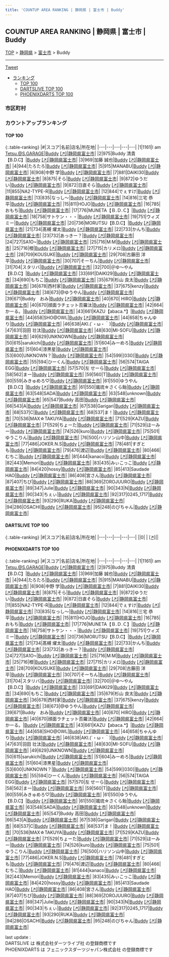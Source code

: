 ```yaml
---
title: 'COUNTUP AREA RANKING | 静岡県 | 富士市 | Buddy'
---
```

## COUNTUP AREA RANKING | 静岡県 | 富士市 | Buddy

[TOP](/darts/rank/) > [静岡県](/darts/rank/静岡県/) > [富士市](/darts/rank/静岡県/富士市/) > Buddy

___

<a href="https://twitter.com/share?ref_src=twsrc%5Etfw" data-text="COUNTUP AREA RANKING | 静岡県富士市Buddy" class="twitter-share-button" data-hashtags="DARTSLIVE,PHOENIXDARTS,darts,ダーツ" data-show-count="false">Tweet</a>

* [ランキング](#カウントアップランキング)
    * [TOP 100](#top-100)
    * [DARTSLIVE TOP 100](#dartslive-top-100)
    * [PHOENIXDARTS TOP 100](#phoenixdarts-top-100)

### 市区町村

<ul>

</ul>

### カウントアップランキング

#### TOP 100



{:.table-ranking}
|#|スコア|名前|店名|所在地|
|---|---|---|---|---|
|1|1161|<span class="rank-name-pd">I am Tetsu.@S.GARAGE</span>|<a href="/darts/rank/shops/64258.html">Buddy</a> <a href="https://vs.phoenixdarts.com/jp/shop/shopDetailInfo/s_64258?s_seq=64258">[↗]</a>|<a href="/darts/rank/静岡県/富士市">静岡県富士市</a>|
|2|975|<span class="rank-name-pd">Buddy 清貴【B.D.C】</span>|<a href="/darts/rank/shops/64258.html">Buddy</a> <a href="https://vs.phoenixdarts.com/jp/shop/shopDetailInfo/s_64258?s_seq=64258">[↗]</a>|<a href="/darts/rank/静岡県/富士市">静岡県富士市</a>|
|3|969|<span class="rank-name-pd"><span class="pro-icon-pd"></span>加藤 誠也</span>|<a href="/darts/rank/shops/64258.html">Buddy</a> <a href="https://vs.phoenixdarts.com/jp/shop/shopDetailInfo/s_64258?s_seq=64258">[↗]</a>|<a href="/darts/rank/静岡県/富士市">静岡県富士市</a>|
|4|944|<span class="rank-name-pd">たろたろ</span>|<a href="/darts/rank/shops/64258.html">Buddy</a> <a href="https://vs.phoenixdarts.com/jp/shop/shopDetailInfo/s_64258?s_seq=64258">[↗]</a>|<a href="/darts/rank/静岡県/富士市">静岡県富士市</a>|
|5|915|<span class="rank-name-pd">MANABU</span>|<a href="/darts/rank/shops/64258.html">Buddy</a> <a href="https://vs.phoenixdarts.com/jp/shop/shopDetailInfo/s_64258?s_seq=64258">[↗]</a>|<a href="/darts/rank/静岡県/富士市">静岡県富士市</a>|
|6|908|<span class="rank-name-pd">中野 学</span>|<a href="/darts/rank/shops/64258.html">Buddy</a> <a href="https://vs.phoenixdarts.com/jp/shop/shopDetailInfo/s_64258?s_seq=64258">[↗]</a>|<a href="/darts/rank/静岡県/富士市">静岡県富士市</a>|
|7|881|<span class="rank-name-pd">DAIKI30</span>|<a href="/darts/rank/shops/64258.html">Buddy</a> <a href="https://vs.phoenixdarts.com/jp/shop/shopDetailInfo/s_64258?s_seq=64258">[↗]</a>|<a href="/darts/rank/静岡県/富士市">静岡県富士市</a>|
|8|875|<span class="rank-name-pd">そら</span>|<a href="/darts/rank/shops/64258.html">Buddy</a> <a href="https://vs.phoenixdarts.com/jp/shop/shopDetailInfo/s_64258?s_seq=64258">[↗]</a>|<a href="/darts/rank/静岡県/富士市">静岡県富士市</a>|
|9|872|<span class="rank-name-pd">ゆうだい</span>|<a href="/darts/rank/shops/64258.html">Buddy</a> <a href="https://vs.phoenixdarts.com/jp/shop/shopDetailInfo/s_64258?s_seq=64258">[↗]</a>|<a href="/darts/rank/静岡県/富士市">静岡県富士市</a>|
|9|872|<span class="rank-name-pd">日直そら</span>|<a href="/darts/rank/shops/64258.html">Buddy</a> <a href="https://vs.phoenixdarts.com/jp/shop/shopDetailInfo/s_64258?s_seq=64258">[↗]</a>|<a href="/darts/rank/静岡県/富士市">静岡県富士市</a>|
|11|855|<span class="rank-name-pd">NA2-TYPE-R</span>|<a href="/darts/rank/shops/64258.html">Buddy</a> <a href="https://vs.phoenixdarts.com/jp/shop/shopDetailInfo/s_64258?s_seq=64258">[↗]</a>|<a href="/darts/rank/静岡県/富士市">静岡県富士市</a>|
|12|844|<span class="rank-name-pd">でぇすけ</span>|<a href="/darts/rank/shops/64258.html">Buddy</a> <a href="https://vs.phoenixdarts.com/jp/shop/shopDetailInfo/s_64258?s_seq=64258">[↗]</a>|<a href="/darts/rank/静岡県/富士市">静岡県富士市</a>|
|13|835|<span class="rank-name-pd">なっし～</span>|<a href="/darts/rank/shops/64258.html">Buddy</a> <a href="https://vs.phoenixdarts.com/jp/shop/shopDetailInfo/s_64258?s_seq=64258">[↗]</a>|<a href="/darts/rank/静岡県/富士市">静岡県富士市</a>|
|14|816|<span class="rank-name-pd"><span class="pro-icon-pd"></span>三宅 恭平</span>|<a href="/darts/rank/shops/64258.html">Buddy</a> <a href="https://vs.phoenixdarts.com/jp/shop/shopDetailInfo/s_64258?s_seq=64258">[↗]</a>|<a href="/darts/rank/静岡県/富士市">静岡県富士市</a>|
|15|811|<span class="rank-name-pd">HOJO</span>|<a href="/darts/rank/shops/64258.html">Buddy</a> <a href="https://vs.phoenixdarts.com/jp/shop/shopDetailInfo/s_64258?s_seq=64258">[↗]</a>|<a href="/darts/rank/静岡県/富士市">静岡県富士市</a>|
|16|785|<span class="rank-name-pd">おもち</span>|<a href="/darts/rank/shops/64258.html">Buddy</a> <a href="https://vs.phoenixdarts.com/jp/shop/shopDetailInfo/s_64258?s_seq=64258">[↗]</a>|<a href="/darts/rank/静岡県/富士市">静岡県富士市</a>|
|17|776|<span class="rank-name-pd">MUNETA【Ｂ.Ｄ.Ｃ】</span>|<a href="/darts/rank/shops/64258.html">Buddy</a> <a href="https://vs.phoenixdarts.com/jp/shop/shopDetailInfo/s_64258?s_seq=64258">[↗]</a>|<a href="/darts/rank/静岡県/富士市">静岡県富士市</a>|
|18|758|<span class="rank-name-pd">サトケン・・・</span>|<a href="/darts/rank/shops/64258.html">Buddy</a> <a href="https://vs.phoenixdarts.com/jp/shop/shopDetailInfo/s_64258?s_seq=64258">[↗]</a>|<a href="/darts/rank/静岡県/富士市">静岡県富士市</a>|
|19|751|<span class="rank-name-pd">ウィズミー</span>|<a href="/darts/rank/shops/64258.html">Buddy</a> <a href="https://vs.phoenixdarts.com/jp/shop/shopDetailInfo/s_64258?s_seq=64258">[↗]</a>|<a href="/darts/rank/静岡県/富士市">静岡県富士市</a>|
|20|736|<span class="rank-name-pd">MORUTSU【B.D.C】</span>|<a href="/darts/rank/shops/64258.html">Buddy</a> <a href="https://vs.phoenixdarts.com/jp/shop/shopDetailInfo/s_64258?s_seq=64258">[↗]</a>|<a href="/darts/rank/静岡県/富士市">静岡県富士市</a>|
|21|734|<span class="rank-name-pd"><span class="pro-icon-pd"></span>髙槻 燿太</span>|<a href="/darts/rank/shops/64258.html">Buddy</a> <a href="https://vs.phoenixdarts.com/jp/shop/shopDetailInfo/s_64258?s_seq=64258">[↗]</a>|<a href="/darts/rank/静岡県/富士市">静岡県富士市</a>|
|22|733|<span class="rank-name-pd">かんち</span>|<a href="/darts/rank/shops/64258.html">Buddy</a> <a href="https://vs.phoenixdarts.com/jp/shop/shopDetailInfo/s_64258?s_seq=64258">[↗]</a>|<a href="/darts/rank/静岡県/富士市">静岡県富士市</a>|
|23|732|<span class="rank-name-pd">あっきー？</span>|<a href="/darts/rank/shops/64258.html">Buddy</a> <a href="https://vs.phoenixdarts.com/jp/shop/shopDetailInfo/s_64258?s_seq=64258">[↗]</a>|<a href="/darts/rank/静岡県/富士市">静岡県富士市</a>|
|24|727|<span class="rank-name-pd">SA1O~</span>|<a href="/darts/rank/shops/64258.html">Buddy</a> <a href="https://vs.phoenixdarts.com/jp/shop/shopDetailInfo/s_64258?s_seq=64258">[↗]</a>|<a href="/darts/rank/静岡県/富士市">静岡県富士市</a>|
|25|716|<span class="rank-name-pd">M:M</span>|<a href="/darts/rank/shops/64258.html">Buddy</a> <a href="https://vs.phoenixdarts.com/jp/shop/shopDetailInfo/s_64258?s_seq=64258">[↗]</a>|<a href="/darts/rank/静岡県/富士市">静岡県富士市</a>|
|25|716|<span class="rank-name-pd">橙</span>|<a href="/darts/rank/shops/64258.html">Buddy</a> <a href="https://vs.phoenixdarts.com/jp/shop/shopDetailInfo/s_64258?s_seq=64258">[↗]</a>|<a href="/darts/rank/静岡県/富士市">静岡県富士市</a>|
|27|715|<span class="rank-name-pd">カリメロ</span>|<a href="/darts/rank/shops/64258.html">Buddy</a> <a href="https://vs.phoenixdarts.com/jp/shop/shopDetailInfo/s_64258?s_seq=64258">[↗]</a>|<a href="/darts/rank/静岡県/富士市">静岡県富士市</a>|
|28|709|<span class="rank-name-pd">KOUSUKE</span>|<a href="/darts/rank/shops/64258.html">Buddy</a> <a href="https://vs.phoenixdarts.com/jp/shop/shopDetailInfo/s_64258?s_seq=64258">[↗]</a>|<a href="/darts/rank/静岡県/富士市">静岡県富士市</a>|
|29|708|<span class="rank-name-pd">古藤田 洋平</span>|<a href="/darts/rank/shops/64258.html">Buddy</a> <a href="https://vs.phoenixdarts.com/jp/shop/shopDetailInfo/s_64258?s_seq=64258">[↗]</a>|<a href="/darts/rank/静岡県/富士市">静岡県富士市</a>|
|30|707|<span class="rank-name-pd">そーちん</span>|<a href="/darts/rank/shops/64258.html">Buddy</a> <a href="https://vs.phoenixdarts.com/jp/shop/shopDetailInfo/s_64258?s_seq=64258">[↗]</a>|<a href="/darts/rank/静岡県/富士市">静岡県富士市</a>|
|31|704|<span class="rank-name-pd">スタリバ</span>|<a href="/darts/rank/shops/64258.html">Buddy</a> <a href="https://vs.phoenixdarts.com/jp/shop/shopDetailInfo/s_64258?s_seq=64258">[↗]</a>|<a href="/darts/rank/静岡県/富士市">静岡県富士市</a>|
|32|700|<span class="rank-name-pd">＠ゆ～やん【B.D.C】</span>|<a href="/darts/rank/shops/64258.html">Buddy</a> <a href="https://vs.phoenixdarts.com/jp/shop/shopDetailInfo/s_64258?s_seq=64258">[↗]</a>|<a href="/darts/rank/静岡県/富士市">静岡県富士市</a>|
|33|691|<span class="rank-name-pd">DAIKI29</span>|<a href="/darts/rank/shops/64258.html">Buddy</a> <a href="https://vs.phoenixdarts.com/jp/shop/shopDetailInfo/s_64258?s_seq=64258">[↗]</a>|<a href="/darts/rank/静岡県/富士市">静岡県富士市</a>|
|34|690|<span class="rank-name-pd">もちこ</span>|<a href="/darts/rank/shops/64258.html">Buddy</a> <a href="https://vs.phoenixdarts.com/jp/shop/shopDetailInfo/s_64258?s_seq=64258">[↗]</a>|<a href="/darts/rank/静岡県/富士市">静岡県富士市</a>|
|35|679|<span class="rank-name-pd"><span class="pro-icon-pd"></span>杉山 良太</span>|<a href="/darts/rank/shops/64258.html">Buddy</a> <a href="https://vs.phoenixdarts.com/jp/shop/shopDetailInfo/s_64258?s_seq=64258">[↗]</a>|<a href="/darts/rank/静岡県/富士市">静岡県富士市</a>|
|36|678|<span class="rank-name-pd">西村家</span>|<a href="/darts/rank/shops/64258.html">Buddy</a> <a href="https://vs.phoenixdarts.com/jp/shop/shopDetailInfo/s_64258?s_seq=64258">[↗]</a>|<a href="/darts/rank/静岡県/富士市">静岡県富士市</a>|
|37|675|<span class="rank-name-pd">kenzy</span>|<a href="/darts/rank/shops/64258.html">Buddy</a> <a href="https://vs.phoenixdarts.com/jp/shop/shopDetailInfo/s_64258?s_seq=64258">[↗]</a>|<a href="/darts/rank/静岡県/富士市">静岡県富士市</a>|
|38|673|<span class="rank-name-pd">@ゆうやん</span>|<a href="/darts/rank/shops/64258.html">Buddy</a> <a href="https://vs.phoenixdarts.com/jp/shop/shopDetailInfo/s_64258?s_seq=64258">[↗]</a>|<a href="/darts/rank/静岡県/富士市">静岡県富士市</a>|
|39|671|<span class="rank-name-pd">Buddy　おみ</span>|<a href="/darts/rank/shops/64258.html">Buddy</a> <a href="https://vs.phoenixdarts.com/jp/shop/shopDetailInfo/s_64258?s_seq=64258">[↗]</a>|<a href="/darts/rank/静岡県/富士市">静岡県富士市</a>|
|40|670|<span class="rank-name-pd"> HIRO</span>|<a href="/darts/rank/shops/64258.html">Buddy</a> <a href="https://vs.phoenixdarts.com/jp/shop/shopDetailInfo/s_64258?s_seq=64258">[↗]</a>|<a href="/darts/rank/静岡県/富士市">静岡県富士市</a>|
|40|670|<span class="rank-name-pd">顔面ラチェット否羅汰</span>|<a href="/darts/rank/shops/64258.html">Buddy</a> <a href="https://vs.phoenixdarts.com/jp/shop/shopDetailInfo/s_64258?s_seq=64258">[↗]</a>|<a href="/darts/rank/静岡県/富士市">静岡県富士市</a>|
|42|664|<span class="rank-name-pd">かーる。</span>|<a href="/darts/rank/shops/64258.html">Buddy</a> <a href="https://vs.phoenixdarts.com/jp/shop/shopDetailInfo/s_64258?s_seq=64258">[↗]</a>|<a href="/darts/rank/静岡県/富士市">静岡県富士市</a>|
|43|661|<span class="rank-name-pd">KAZU【abaca.*】</span>|<a href="/darts/rank/shops/64258.html">Buddy</a> <a href="https://vs.phoenixdarts.com/jp/shop/shopDetailInfo/s_64258?s_seq=64258">[↗]</a>|<a href="/darts/rank/静岡県/富士市">静岡県富士市</a>|
|44|658|<span class="rank-name-pd">SHO@OWL</span>|<a href="/darts/rank/shops/64258.html">Buddy</a> <a href="https://vs.phoenixdarts.com/jp/shop/shopDetailInfo/s_64258?s_seq=64258">[↗]</a>|<a href="/darts/rank/静岡県/富士市">静岡県富士市</a>|
|44|658|<span class="rank-name-pd">ちゃんゆり</span>|<a href="/darts/rank/shops/64258.html">Buddy</a> <a href="https://vs.phoenixdarts.com/jp/shop/shopDetailInfo/s_64258?s_seq=64258">[↗]</a>|<a href="/darts/rank/静岡県/富士市">静岡県富士市</a>|
|46|638|<span class="rank-name-pd">AKI.(´・ω・｀)</span>|<a href="/darts/rank/shops/64258.html">Buddy</a> <a href="https://vs.phoenixdarts.com/jp/shop/shopDetailInfo/s_64258?s_seq=64258">[↗]</a>|<a href="/darts/rank/静岡県/富士市">静岡県富士市</a>|
|47|631|<span class="rank-name-pd"><span class="pro-icon-pd"></span>羽田 壮汰</span>|<a href="/darts/rank/shops/64258.html">Buddy</a> <a href="https://vs.phoenixdarts.com/jp/shop/shopDetailInfo/s_64258?s_seq=64258">[↗]</a>|<a href="/darts/rank/静岡県/富士市">静岡県富士市</a>|
|48|630|<span class="rank-name-pd">MI-SOFU</span>|<a href="/darts/rank/shops/64258.html">Buddy</a> <a href="https://vs.phoenixdarts.com/jp/shop/shopDetailInfo/s_64258?s_seq=64258">[↗]</a>|<a href="/darts/rank/静岡県/富士市">静岡県富士市</a>|
|49|629|<span class="rank-name-pd">UNKNOWN</span>|<a href="/darts/rank/shops/64258.html">Buddy</a> <a href="https://vs.phoenixdarts.com/jp/shop/shopDetailInfo/s_64258?s_seq=64258">[↗]</a>|<a href="/darts/rank/静岡県/富士市">静岡県富士市</a>|
|50|615|<span class="rank-name-pd">sarukichi</span>|<a href="/darts/rank/shops/64258.html">Buddy</a> <a href="https://vs.phoenixdarts.com/jp/shop/shopDetailInfo/s_64258?s_seq=64258">[↗]</a>|<a href="/darts/rank/静岡県/富士市">静岡県富士市</a>|
|51|604|<span class="rank-name-pd">みーめろ</span>|<a href="/darts/rank/shops/64258.html">Buddy</a> <a href="https://vs.phoenixdarts.com/jp/shop/shopDetailInfo/s_64258?s_seq=64258">[↗]</a>|<a href="/darts/rank/静岡県/富士市">静岡県富士市</a>|
|51|604|<span class="rank-name-pd">漆黒星</span>|<a href="/darts/rank/shops/64258.html">Buddy</a> <a href="https://vs.phoenixdarts.com/jp/shop/shopDetailInfo/s_64258?s_seq=64258">[↗]</a>|<a href="/darts/rank/静岡県/富士市">静岡県富士市</a>|
|53|600|<span class="rank-name-pd">UNKNOWN？</span>|<a href="/darts/rank/shops/64258.html">Buddy</a> <a href="https://vs.phoenixdarts.com/jp/shop/shopDetailInfo/s_64258?s_seq=64258">[↗]</a>|<a href="/darts/rank/静岡県/富士市">静岡県富士市</a>|
|54|599|<span class="rank-name-pd">[030]</span>|<a href="/darts/rank/shops/64258.html">Buddy</a> <a href="https://vs.phoenixdarts.com/jp/shop/shopDetailInfo/s_64258?s_seq=64258">[↗]</a>|<a href="/darts/rank/静岡県/富士市">静岡県富士市</a>|
|55|594|<span class="rank-name-pd">ひーくん</span>|<a href="/darts/rank/shops/64258.html">Buddy</a> <a href="https://vs.phoenixdarts.com/jp/shop/shopDetailInfo/s_64258?s_seq=64258">[↗]</a>|<a href="/darts/rank/静岡県/富士市">静岡県富士市</a>|
|56|574|<span class="rank-name-pd">TAIGA EGG</span>|<a href="/darts/rank/shops/64258.html">Buddy</a> <a href="https://vs.phoenixdarts.com/jp/shop/shopDetailInfo/s_64258?s_seq=64258">[↗]</a>|<a href="/darts/rank/静岡県/富士市">静岡県富士市</a>|
|57|570|<span class="rank-name-pd">左 せーら</span>|<a href="/darts/rank/shops/64258.html">Buddy</a> <a href="https://vs.phoenixdarts.com/jp/shop/shopDetailInfo/s_64258?s_seq=64258">[↗]</a>|<a href="/darts/rank/静岡県/富士市">静岡県富士市</a>|
|58|562|<span class="rank-name-pd">まー</span>|<a href="/darts/rank/shops/64258.html">Buddy</a> <a href="https://vs.phoenixdarts.com/jp/shop/shopDetailInfo/s_64258?s_seq=64258">[↗]</a>|<a href="/darts/rank/静岡県/富士市">静岡県富士市</a>|
|59|560|<span class="rank-name-pd">T</span>|<a href="/darts/rank/shops/64258.html">Buddy</a> <a href="https://vs.phoenixdarts.com/jp/shop/shopDetailInfo/s_64258?s_seq=64258">[↗]</a>|<a href="/darts/rank/静岡県/富士市">静岡県富士市</a>|
|60|559|<span class="rank-name-pd">みきゅめろ♡</span>|<a href="/darts/rank/shops/64258.html">Buddy</a> <a href="https://vs.phoenixdarts.com/jp/shop/shopDetailInfo/s_64258?s_seq=64258">[↗]</a>|<a href="/darts/rank/静岡県/富士市">静岡県富士市</a>|
|61|550|<span class="rank-name-pd">ゆうやん【B.D.C】</span>|<a href="/darts/rank/shops/64258.html">Buddy</a> <a href="https://vs.phoenixdarts.com/jp/shop/shopDetailInfo/s_64258?s_seq=64258">[↗]</a>|<a href="/darts/rank/静岡県/富士市">静岡県富士市</a>|
|61|550|<span class="rank-name-pd">颯琉☆さくら飴</span>|<a href="/darts/rank/shops/64258.html">Buddy</a> <a href="https://vs.phoenixdarts.com/jp/shop/shopDetailInfo/s_64258?s_seq=64258">[↗]</a>|<a href="/darts/rank/静岡県/富士市">静岡県富士市</a>|
|63|548|<span class="rank-name-pd">SADA</span>|<a href="/darts/rank/shops/64258.html">Buddy</a> <a href="https://vs.phoenixdarts.com/jp/shop/shopDetailInfo/s_64258?s_seq=64258">[↗]</a>|<a href="/darts/rank/静岡県/富士市">静岡県富士市</a>|
|63|548|<span class="rank-name-pd">unknown</span>|<a href="/darts/rank/shops/64258.html">Buddy</a> <a href="https://vs.phoenixdarts.com/jp/shop/shopDetailInfo/s_64258?s_seq=64258">[↗]</a>|<a href="/darts/rank/静岡県/富士市">静岡県富士市</a>|
|65|547|<span class="rank-name-pd">Buddy 高田</span>|<a href="/darts/rank/shops/64258.html">Buddy</a> <a href="https://vs.phoenixdarts.com/jp/shop/shopDetailInfo/s_64258?s_seq=64258">[↗]</a>|<a href="/darts/rank/静岡県/富士市">静岡県富士市</a>|
|66|543|<span class="rank-name-pd">A</span>|<a href="/darts/rank/shops/64258.html">Buddy</a> <a href="https://vs.phoenixdarts.com/jp/shop/shopDetailInfo/s_64258?s_seq=64258">[↗]</a>|<a href="/darts/rank/静岡県/富士市">静岡県富士市</a>|
|67|538|<span class="rank-name-pd">Garigari</span>|<a href="/darts/rank/shops/64258.html">Buddy</a> <a href="https://vs.phoenixdarts.com/jp/shop/shopDetailInfo/s_64258?s_seq=64258">[↗]</a>|<a href="/darts/rank/静岡県/富士市">静岡県富士市</a>|
|68|537|<span class="rank-name-pd">C</span>|<a href="/darts/rank/shops/64258.html">Buddy</a> <a href="https://vs.phoenixdarts.com/jp/shop/shopDetailInfo/s_64258?s_seq=64258">[↗]</a>|<a href="/darts/rank/静岡県/富士市">静岡県富士市</a>|
|68|537|<span class="rank-name-pd">ま！</span>|<a href="/darts/rank/shops/64258.html">Buddy</a> <a href="https://vs.phoenixdarts.com/jp/shop/shopDetailInfo/s_64258?s_seq=64258">[↗]</a>|<a href="/darts/rank/静岡県/富士市">静岡県富士市</a>|
|70|536|<span class="rank-name-pd">MAX☆TAKUYA</span>|<a href="/darts/rank/shops/64258.html">Buddy</a> <a href="https://vs.phoenixdarts.com/jp/shop/shopDetailInfo/s_64258?s_seq=64258">[↗]</a>|<a href="/darts/rank/静岡県/富士市">静岡県富士市</a>|
|71|529|<span class="rank-name-pd">KAZU</span>|<a href="/darts/rank/shops/64258.html">Buddy</a> <a href="https://vs.phoenixdarts.com/jp/shop/shopDetailInfo/s_64258?s_seq=64258">[↗]</a>|<a href="/darts/rank/静岡県/富士市">静岡県富士市</a>|
|71|529|<span class="rank-name-pd">ちょーた</span>|<a href="/darts/rank/shops/64258.html">Buddy</a> <a href="https://vs.phoenixdarts.com/jp/shop/shopDetailInfo/s_64258?s_seq=64258">[↗]</a>|<a href="/darts/rank/静岡県/富士市">静岡県富士市</a>|
|71|529|<span class="rank-name-pd">ほーみー</span>|<a href="/darts/rank/shops/64258.html">Buddy</a> <a href="https://vs.phoenixdarts.com/jp/shop/shopDetailInfo/s_64258?s_seq=64258">[↗]</a>|<a href="/darts/rank/静岡県/富士市">静岡県富士市</a>|
|74|526|<span class="rank-name-pd">kuro</span>|<a href="/darts/rank/shops/64258.html">Buddy</a> <a href="https://vs.phoenixdarts.com/jp/shop/shopDetailInfo/s_64258?s_seq=64258">[↗]</a>|<a href="/darts/rank/静岡県/富士市">静岡県富士市</a>|
|75|501|<span class="rank-name-pd">ゆうこりん</span>|<a href="/darts/rank/shops/64258.html">Buddy</a> <a href="https://vs.phoenixdarts.com/jp/shop/shopDetailInfo/s_64258?s_seq=64258">[↗]</a>|<a href="/darts/rank/静岡県/富士市">静岡県富士市</a>|
|76|500|<span class="rank-name-pd">ハリソン山中</span>|<a href="/darts/rank/shops/64258.html">Buddy</a> <a href="https://vs.phoenixdarts.com/jp/shop/shopDetailInfo/s_64258?s_seq=64258">[↗]</a>|<a href="/darts/rank/静岡県/富士市">静岡県富士市</a>|
|77|486|<span class="rank-name-pd">JOKER.N.S</span>|<a href="/darts/rank/shops/64258.html">Buddy</a> <a href="https://vs.phoenixdarts.com/jp/shop/shopDetailInfo/s_64258?s_seq=64258">[↗]</a>|<a href="/darts/rank/静岡県/富士市">静岡県富士市</a>|
|78|481|<span class="rank-name-pd">すぎとも</span>|<a href="/darts/rank/shops/64258.html">Buddy</a> <a href="https://vs.phoenixdarts.com/jp/shop/shopDetailInfo/s_64258?s_seq=64258">[↗]</a>|<a href="/darts/rank/静岡県/富士市">静岡県富士市</a>|
|79|476|<span class="rank-name-pd">渡辺</span>|<a href="/darts/rank/shops/64258.html">Buddy</a> <a href="https://vs.phoenixdarts.com/jp/shop/shopDetailInfo/s_64258?s_seq=64258">[↗]</a>|<a href="/darts/rank/静岡県/富士市">静岡県富士市</a>|
|80|466|<span class="rank-name-pd">むちこ</span>|<a href="/darts/rank/shops/64258.html">Buddy</a> <a href="https://vs.phoenixdarts.com/jp/shop/shopDetailInfo/s_64258?s_seq=64258">[↗]</a>|<a href="/darts/rank/静岡県/富士市">静岡県富士市</a>|
|81|444|<span class="rank-name-pd">kanaco</span>|<a href="/darts/rank/shops/64258.html">Buddy</a> <a href="https://vs.phoenixdarts.com/jp/shop/shopDetailInfo/s_64258?s_seq=64258">[↗]</a>|<a href="/darts/rank/静岡県/富士市">静岡県富士市</a>|
|82|443|<span class="rank-name-pd">Memori</span>|<a href="/darts/rank/shops/64258.html">Buddy</a> <a href="https://vs.phoenixdarts.com/jp/shop/shopDetailInfo/s_64258?s_seq=64258">[↗]</a>|<a href="/darts/rank/静岡県/富士市">静岡県富士市</a>|
|83|435|<span class="rank-name-pd">みぃこっこ</span>|<a href="/darts/rank/shops/64258.html">Buddy</a> <a href="https://vs.phoenixdarts.com/jp/shop/shopDetailInfo/s_64258?s_seq=64258">[↗]</a>|<a href="/darts/rank/静岡県/富士市">静岡県富士市</a>|
|84|420|<span class="rank-name-pd">hossy</span>|<a href="/darts/rank/shops/64258.html">Buddy</a> <a href="https://vs.phoenixdarts.com/jp/shop/shopDetailInfo/s_64258?s_seq=64258">[↗]</a>|<a href="/darts/rank/静岡県/富士市">静岡県富士市</a>|
|85|413|<span class="rank-name-pd">Saudade HAO</span>|<a href="/darts/rank/shops/64258.html">Buddy</a> <a href="https://vs.phoenixdarts.com/jp/shop/shopDetailInfo/s_64258?s_seq=64258">[↗]</a>|<a href="/darts/rank/静岡県/富士市">静岡県富士市</a>|
|86|408|<span class="rank-name-pd">宮さん</span>|<a href="/darts/rank/shops/64258.html">Buddy</a> <a href="https://vs.phoenixdarts.com/jp/shop/shopDetailInfo/s_64258?s_seq=64258">[↗]</a>|<a href="/darts/rank/静岡県/富士市">静岡県富士市</a>|
|87|407|<span class="rank-name-pd">ちぴ</span>|<a href="/darts/rank/shops/64258.html">Buddy</a> <a href="https://vs.phoenixdarts.com/jp/shop/shopDetailInfo/s_64258?s_seq=64258">[↗]</a>|<a href="/darts/rank/静岡県/富士市">静岡県富士市</a>|
|88|369|<span class="rank-name-pd">ZOROJUURO</span>|<a href="/darts/rank/shops/64258.html">Buddy</a> <a href="https://vs.phoenixdarts.com/jp/shop/shopDetailInfo/s_64258?s_seq=64258">[↗]</a>|<a href="/darts/rank/静岡県/富士市">静岡県富士市</a>|
|89|347|<span class="rank-name-pd">Julie</span>|<a href="/darts/rank/shops/64258.html">Buddy</a> <a href="https://vs.phoenixdarts.com/jp/shop/shopDetailInfo/s_64258?s_seq=64258">[↗]</a>|<a href="/darts/rank/静岡県/富士市">静岡県富士市</a>|
|90|343|<span class="rank-name-pd">N</span>|<a href="/darts/rank/shops/64258.html">Buddy</a> <a href="https://vs.phoenixdarts.com/jp/shop/shopDetailInfo/s_64258?s_seq=64258">[↗]</a>|<a href="/darts/rank/静岡県/富士市">静岡県富士市</a>|
|90|343|<span class="rank-name-pd">ちぇぃ</span>|<a href="/darts/rank/shops/64258.html">Buddy</a> <a href="https://vs.phoenixdarts.com/jp/shop/shopDetailInfo/s_64258?s_seq=64258">[↗]</a>|<a href="/darts/rank/静岡県/富士市">静岡県富士市</a>|
|92|317|<span class="rank-name-pd">0245_1717</span>|<a href="/darts/rank/shops/64258.html">Buddy</a> <a href="https://vs.phoenixdarts.com/jp/shop/shopDetailInfo/s_64258?s_seq=64258">[↗]</a>|<a href="/darts/rank/静岡県/富士市">静岡県富士市</a>|
|93|290|<span class="rank-name-pd">RUKA</span>|<a href="/darts/rank/shops/64258.html">Buddy</a> <a href="https://vs.phoenixdarts.com/jp/shop/shopDetailInfo/s_64258?s_seq=64258">[↗]</a>|<a href="/darts/rank/静岡県/富士市">静岡県富士市</a>|
|94|286|<span class="rank-name-pd">OSACHI</span>|<a href="/darts/rank/shops/64258.html">Buddy</a> <a href="https://vs.phoenixdarts.com/jp/shop/shopDetailInfo/s_64258?s_seq=64258">[↗]</a>|<a href="/darts/rank/静岡県/富士市">静岡県富士市</a>|
|95|248|<span class="rank-name-pd">のびちゃん</span>|<a href="/darts/rank/shops/64258.html">Buddy</a> <a href="https://vs.phoenixdarts.com/jp/shop/shopDetailInfo/s_64258?s_seq=64258">[↗]</a>|<a href="/darts/rank/静岡県/富士市">静岡県富士市</a>|


#### DARTSLIVE TOP 100



{:.table-ranking}
|#|スコア|名前|店名|所在地|
|---|---|---|---|---|
||0|<span class="rank-name-dl"> </span>|<a href="/darts/rank/shops/.html"></a> <a href="">[↗]</a>|<a href="/darts/rank//"></a>|


#### PHOENIXDARTS TOP 100



{:.table-ranking}
|#|スコア|名前|店名|所在地|
|---|---|---|---|---|
|1|1161|<span class="rank-name-pd">I am Tetsu.@S.GARAGE</span>|<a href="/darts/rank/shops/64258.html">Buddy</a> <a href="https://vs.phoenixdarts.com/jp/shop/shopDetailInfo/s_64258?s_seq=64258">[↗]</a>|<a href="/darts/rank/静岡県/富士市">静岡県富士市</a>|
|2|975|<span class="rank-name-pd">Buddy 清貴【B.D.C】</span>|<a href="/darts/rank/shops/64258.html">Buddy</a> <a href="https://vs.phoenixdarts.com/jp/shop/shopDetailInfo/s_64258?s_seq=64258">[↗]</a>|<a href="/darts/rank/静岡県/富士市">静岡県富士市</a>|
|3|969|<span class="rank-name-pd"><span class="pro-icon-pd"></span>加藤 誠也</span>|<a href="/darts/rank/shops/64258.html">Buddy</a> <a href="https://vs.phoenixdarts.com/jp/shop/shopDetailInfo/s_64258?s_seq=64258">[↗]</a>|<a href="/darts/rank/静岡県/富士市">静岡県富士市</a>|
|4|944|<span class="rank-name-pd">たろたろ</span>|<a href="/darts/rank/shops/64258.html">Buddy</a> <a href="https://vs.phoenixdarts.com/jp/shop/shopDetailInfo/s_64258?s_seq=64258">[↗]</a>|<a href="/darts/rank/静岡県/富士市">静岡県富士市</a>|
|5|915|<span class="rank-name-pd">MANABU</span>|<a href="/darts/rank/shops/64258.html">Buddy</a> <a href="https://vs.phoenixdarts.com/jp/shop/shopDetailInfo/s_64258?s_seq=64258">[↗]</a>|<a href="/darts/rank/静岡県/富士市">静岡県富士市</a>|
|6|908|<span class="rank-name-pd">中野 学</span>|<a href="/darts/rank/shops/64258.html">Buddy</a> <a href="https://vs.phoenixdarts.com/jp/shop/shopDetailInfo/s_64258?s_seq=64258">[↗]</a>|<a href="/darts/rank/静岡県/富士市">静岡県富士市</a>|
|7|881|<span class="rank-name-pd">DAIKI30</span>|<a href="/darts/rank/shops/64258.html">Buddy</a> <a href="https://vs.phoenixdarts.com/jp/shop/shopDetailInfo/s_64258?s_seq=64258">[↗]</a>|<a href="/darts/rank/静岡県/富士市">静岡県富士市</a>|
|8|875|<span class="rank-name-pd">そら</span>|<a href="/darts/rank/shops/64258.html">Buddy</a> <a href="https://vs.phoenixdarts.com/jp/shop/shopDetailInfo/s_64258?s_seq=64258">[↗]</a>|<a href="/darts/rank/静岡県/富士市">静岡県富士市</a>|
|9|872|<span class="rank-name-pd">ゆうだい</span>|<a href="/darts/rank/shops/64258.html">Buddy</a> <a href="https://vs.phoenixdarts.com/jp/shop/shopDetailInfo/s_64258?s_seq=64258">[↗]</a>|<a href="/darts/rank/静岡県/富士市">静岡県富士市</a>|
|9|872|<span class="rank-name-pd">日直そら</span>|<a href="/darts/rank/shops/64258.html">Buddy</a> <a href="https://vs.phoenixdarts.com/jp/shop/shopDetailInfo/s_64258?s_seq=64258">[↗]</a>|<a href="/darts/rank/静岡県/富士市">静岡県富士市</a>|
|11|855|<span class="rank-name-pd">NA2-TYPE-R</span>|<a href="/darts/rank/shops/64258.html">Buddy</a> <a href="https://vs.phoenixdarts.com/jp/shop/shopDetailInfo/s_64258?s_seq=64258">[↗]</a>|<a href="/darts/rank/静岡県/富士市">静岡県富士市</a>|
|12|844|<span class="rank-name-pd">でぇすけ</span>|<a href="/darts/rank/shops/64258.html">Buddy</a> <a href="https://vs.phoenixdarts.com/jp/shop/shopDetailInfo/s_64258?s_seq=64258">[↗]</a>|<a href="/darts/rank/静岡県/富士市">静岡県富士市</a>|
|13|835|<span class="rank-name-pd">なっし～</span>|<a href="/darts/rank/shops/64258.html">Buddy</a> <a href="https://vs.phoenixdarts.com/jp/shop/shopDetailInfo/s_64258?s_seq=64258">[↗]</a>|<a href="/darts/rank/静岡県/富士市">静岡県富士市</a>|
|14|816|<span class="rank-name-pd"><span class="pro-icon-pd"></span>三宅 恭平</span>|<a href="/darts/rank/shops/64258.html">Buddy</a> <a href="https://vs.phoenixdarts.com/jp/shop/shopDetailInfo/s_64258?s_seq=64258">[↗]</a>|<a href="/darts/rank/静岡県/富士市">静岡県富士市</a>|
|15|811|<span class="rank-name-pd">HOJO</span>|<a href="/darts/rank/shops/64258.html">Buddy</a> <a href="https://vs.phoenixdarts.com/jp/shop/shopDetailInfo/s_64258?s_seq=64258">[↗]</a>|<a href="/darts/rank/静岡県/富士市">静岡県富士市</a>|
|16|785|<span class="rank-name-pd">おもち</span>|<a href="/darts/rank/shops/64258.html">Buddy</a> <a href="https://vs.phoenixdarts.com/jp/shop/shopDetailInfo/s_64258?s_seq=64258">[↗]</a>|<a href="/darts/rank/静岡県/富士市">静岡県富士市</a>|
|17|776|<span class="rank-name-pd">MUNETA【Ｂ.Ｄ.Ｃ】</span>|<a href="/darts/rank/shops/64258.html">Buddy</a> <a href="https://vs.phoenixdarts.com/jp/shop/shopDetailInfo/s_64258?s_seq=64258">[↗]</a>|<a href="/darts/rank/静岡県/富士市">静岡県富士市</a>|
|18|758|<span class="rank-name-pd">サトケン・・・</span>|<a href="/darts/rank/shops/64258.html">Buddy</a> <a href="https://vs.phoenixdarts.com/jp/shop/shopDetailInfo/s_64258?s_seq=64258">[↗]</a>|<a href="/darts/rank/静岡県/富士市">静岡県富士市</a>|
|19|751|<span class="rank-name-pd">ウィズミー</span>|<a href="/darts/rank/shops/64258.html">Buddy</a> <a href="https://vs.phoenixdarts.com/jp/shop/shopDetailInfo/s_64258?s_seq=64258">[↗]</a>|<a href="/darts/rank/静岡県/富士市">静岡県富士市</a>|
|20|736|<span class="rank-name-pd">MORUTSU【B.D.C】</span>|<a href="/darts/rank/shops/64258.html">Buddy</a> <a href="https://vs.phoenixdarts.com/jp/shop/shopDetailInfo/s_64258?s_seq=64258">[↗]</a>|<a href="/darts/rank/静岡県/富士市">静岡県富士市</a>|
|21|734|<span class="rank-name-pd"><span class="pro-icon-pd"></span>髙槻 燿太</span>|<a href="/darts/rank/shops/64258.html">Buddy</a> <a href="https://vs.phoenixdarts.com/jp/shop/shopDetailInfo/s_64258?s_seq=64258">[↗]</a>|<a href="/darts/rank/静岡県/富士市">静岡県富士市</a>|
|22|733|<span class="rank-name-pd">かんち</span>|<a href="/darts/rank/shops/64258.html">Buddy</a> <a href="https://vs.phoenixdarts.com/jp/shop/shopDetailInfo/s_64258?s_seq=64258">[↗]</a>|<a href="/darts/rank/静岡県/富士市">静岡県富士市</a>|
|23|732|<span class="rank-name-pd">あっきー？</span>|<a href="/darts/rank/shops/64258.html">Buddy</a> <a href="https://vs.phoenixdarts.com/jp/shop/shopDetailInfo/s_64258?s_seq=64258">[↗]</a>|<a href="/darts/rank/静岡県/富士市">静岡県富士市</a>|
|24|727|<span class="rank-name-pd">SA1O~</span>|<a href="/darts/rank/shops/64258.html">Buddy</a> <a href="https://vs.phoenixdarts.com/jp/shop/shopDetailInfo/s_64258?s_seq=64258">[↗]</a>|<a href="/darts/rank/静岡県/富士市">静岡県富士市</a>|
|25|716|<span class="rank-name-pd">M:M</span>|<a href="/darts/rank/shops/64258.html">Buddy</a> <a href="https://vs.phoenixdarts.com/jp/shop/shopDetailInfo/s_64258?s_seq=64258">[↗]</a>|<a href="/darts/rank/静岡県/富士市">静岡県富士市</a>|
|25|716|<span class="rank-name-pd">橙</span>|<a href="/darts/rank/shops/64258.html">Buddy</a> <a href="https://vs.phoenixdarts.com/jp/shop/shopDetailInfo/s_64258?s_seq=64258">[↗]</a>|<a href="/darts/rank/静岡県/富士市">静岡県富士市</a>|
|27|715|<span class="rank-name-pd">カリメロ</span>|<a href="/darts/rank/shops/64258.html">Buddy</a> <a href="https://vs.phoenixdarts.com/jp/shop/shopDetailInfo/s_64258?s_seq=64258">[↗]</a>|<a href="/darts/rank/静岡県/富士市">静岡県富士市</a>|
|28|709|<span class="rank-name-pd">KOUSUKE</span>|<a href="/darts/rank/shops/64258.html">Buddy</a> <a href="https://vs.phoenixdarts.com/jp/shop/shopDetailInfo/s_64258?s_seq=64258">[↗]</a>|<a href="/darts/rank/静岡県/富士市">静岡県富士市</a>|
|29|708|<span class="rank-name-pd">古藤田 洋平</span>|<a href="/darts/rank/shops/64258.html">Buddy</a> <a href="https://vs.phoenixdarts.com/jp/shop/shopDetailInfo/s_64258?s_seq=64258">[↗]</a>|<a href="/darts/rank/静岡県/富士市">静岡県富士市</a>|
|30|707|<span class="rank-name-pd">そーちん</span>|<a href="/darts/rank/shops/64258.html">Buddy</a> <a href="https://vs.phoenixdarts.com/jp/shop/shopDetailInfo/s_64258?s_seq=64258">[↗]</a>|<a href="/darts/rank/静岡県/富士市">静岡県富士市</a>|
|31|704|<span class="rank-name-pd">スタリバ</span>|<a href="/darts/rank/shops/64258.html">Buddy</a> <a href="https://vs.phoenixdarts.com/jp/shop/shopDetailInfo/s_64258?s_seq=64258">[↗]</a>|<a href="/darts/rank/静岡県/富士市">静岡県富士市</a>|
|32|700|<span class="rank-name-pd">＠ゆ～やん【B.D.C】</span>|<a href="/darts/rank/shops/64258.html">Buddy</a> <a href="https://vs.phoenixdarts.com/jp/shop/shopDetailInfo/s_64258?s_seq=64258">[↗]</a>|<a href="/darts/rank/静岡県/富士市">静岡県富士市</a>|
|33|691|<span class="rank-name-pd">DAIKI29</span>|<a href="/darts/rank/shops/64258.html">Buddy</a> <a href="https://vs.phoenixdarts.com/jp/shop/shopDetailInfo/s_64258?s_seq=64258">[↗]</a>|<a href="/darts/rank/静岡県/富士市">静岡県富士市</a>|
|34|690|<span class="rank-name-pd">もちこ</span>|<a href="/darts/rank/shops/64258.html">Buddy</a> <a href="https://vs.phoenixdarts.com/jp/shop/shopDetailInfo/s_64258?s_seq=64258">[↗]</a>|<a href="/darts/rank/静岡県/富士市">静岡県富士市</a>|
|35|679|<span class="rank-name-pd"><span class="pro-icon-pd"></span>杉山 良太</span>|<a href="/darts/rank/shops/64258.html">Buddy</a> <a href="https://vs.phoenixdarts.com/jp/shop/shopDetailInfo/s_64258?s_seq=64258">[↗]</a>|<a href="/darts/rank/静岡県/富士市">静岡県富士市</a>|
|36|678|<span class="rank-name-pd">西村家</span>|<a href="/darts/rank/shops/64258.html">Buddy</a> <a href="https://vs.phoenixdarts.com/jp/shop/shopDetailInfo/s_64258?s_seq=64258">[↗]</a>|<a href="/darts/rank/静岡県/富士市">静岡県富士市</a>|
|37|675|<span class="rank-name-pd">kenzy</span>|<a href="/darts/rank/shops/64258.html">Buddy</a> <a href="https://vs.phoenixdarts.com/jp/shop/shopDetailInfo/s_64258?s_seq=64258">[↗]</a>|<a href="/darts/rank/静岡県/富士市">静岡県富士市</a>|
|38|673|<span class="rank-name-pd">@ゆうやん</span>|<a href="/darts/rank/shops/64258.html">Buddy</a> <a href="https://vs.phoenixdarts.com/jp/shop/shopDetailInfo/s_64258?s_seq=64258">[↗]</a>|<a href="/darts/rank/静岡県/富士市">静岡県富士市</a>|
|39|671|<span class="rank-name-pd">Buddy　おみ</span>|<a href="/darts/rank/shops/64258.html">Buddy</a> <a href="https://vs.phoenixdarts.com/jp/shop/shopDetailInfo/s_64258?s_seq=64258">[↗]</a>|<a href="/darts/rank/静岡県/富士市">静岡県富士市</a>|
|40|670|<span class="rank-name-pd"> HIRO</span>|<a href="/darts/rank/shops/64258.html">Buddy</a> <a href="https://vs.phoenixdarts.com/jp/shop/shopDetailInfo/s_64258?s_seq=64258">[↗]</a>|<a href="/darts/rank/静岡県/富士市">静岡県富士市</a>|
|40|670|<span class="rank-name-pd">顔面ラチェット否羅汰</span>|<a href="/darts/rank/shops/64258.html">Buddy</a> <a href="https://vs.phoenixdarts.com/jp/shop/shopDetailInfo/s_64258?s_seq=64258">[↗]</a>|<a href="/darts/rank/静岡県/富士市">静岡県富士市</a>|
|42|664|<span class="rank-name-pd">かーる。</span>|<a href="/darts/rank/shops/64258.html">Buddy</a> <a href="https://vs.phoenixdarts.com/jp/shop/shopDetailInfo/s_64258?s_seq=64258">[↗]</a>|<a href="/darts/rank/静岡県/富士市">静岡県富士市</a>|
|43|661|<span class="rank-name-pd">KAZU【abaca.*】</span>|<a href="/darts/rank/shops/64258.html">Buddy</a> <a href="https://vs.phoenixdarts.com/jp/shop/shopDetailInfo/s_64258?s_seq=64258">[↗]</a>|<a href="/darts/rank/静岡県/富士市">静岡県富士市</a>|
|44|658|<span class="rank-name-pd">SHO@OWL</span>|<a href="/darts/rank/shops/64258.html">Buddy</a> <a href="https://vs.phoenixdarts.com/jp/shop/shopDetailInfo/s_64258?s_seq=64258">[↗]</a>|<a href="/darts/rank/静岡県/富士市">静岡県富士市</a>|
|44|658|<span class="rank-name-pd">ちゃんゆり</span>|<a href="/darts/rank/shops/64258.html">Buddy</a> <a href="https://vs.phoenixdarts.com/jp/shop/shopDetailInfo/s_64258?s_seq=64258">[↗]</a>|<a href="/darts/rank/静岡県/富士市">静岡県富士市</a>|
|46|638|<span class="rank-name-pd">AKI.(´・ω・｀)</span>|<a href="/darts/rank/shops/64258.html">Buddy</a> <a href="https://vs.phoenixdarts.com/jp/shop/shopDetailInfo/s_64258?s_seq=64258">[↗]</a>|<a href="/darts/rank/静岡県/富士市">静岡県富士市</a>|
|47|631|<span class="rank-name-pd"><span class="pro-icon-pd"></span>羽田 壮汰</span>|<a href="/darts/rank/shops/64258.html">Buddy</a> <a href="https://vs.phoenixdarts.com/jp/shop/shopDetailInfo/s_64258?s_seq=64258">[↗]</a>|<a href="/darts/rank/静岡県/富士市">静岡県富士市</a>|
|48|630|<span class="rank-name-pd">MI-SOFU</span>|<a href="/darts/rank/shops/64258.html">Buddy</a> <a href="https://vs.phoenixdarts.com/jp/shop/shopDetailInfo/s_64258?s_seq=64258">[↗]</a>|<a href="/darts/rank/静岡県/富士市">静岡県富士市</a>|
|49|629|<span class="rank-name-pd">UNKNOWN</span>|<a href="/darts/rank/shops/64258.html">Buddy</a> <a href="https://vs.phoenixdarts.com/jp/shop/shopDetailInfo/s_64258?s_seq=64258">[↗]</a>|<a href="/darts/rank/静岡県/富士市">静岡県富士市</a>|
|50|615|<span class="rank-name-pd">sarukichi</span>|<a href="/darts/rank/shops/64258.html">Buddy</a> <a href="https://vs.phoenixdarts.com/jp/shop/shopDetailInfo/s_64258?s_seq=64258">[↗]</a>|<a href="/darts/rank/静岡県/富士市">静岡県富士市</a>|
|51|604|<span class="rank-name-pd">みーめろ</span>|<a href="/darts/rank/shops/64258.html">Buddy</a> <a href="https://vs.phoenixdarts.com/jp/shop/shopDetailInfo/s_64258?s_seq=64258">[↗]</a>|<a href="/darts/rank/静岡県/富士市">静岡県富士市</a>|
|51|604|<span class="rank-name-pd">漆黒星</span>|<a href="/darts/rank/shops/64258.html">Buddy</a> <a href="https://vs.phoenixdarts.com/jp/shop/shopDetailInfo/s_64258?s_seq=64258">[↗]</a>|<a href="/darts/rank/静岡県/富士市">静岡県富士市</a>|
|53|600|<span class="rank-name-pd">UNKNOWN？</span>|<a href="/darts/rank/shops/64258.html">Buddy</a> <a href="https://vs.phoenixdarts.com/jp/shop/shopDetailInfo/s_64258?s_seq=64258">[↗]</a>|<a href="/darts/rank/静岡県/富士市">静岡県富士市</a>|
|54|599|<span class="rank-name-pd">[030]</span>|<a href="/darts/rank/shops/64258.html">Buddy</a> <a href="https://vs.phoenixdarts.com/jp/shop/shopDetailInfo/s_64258?s_seq=64258">[↗]</a>|<a href="/darts/rank/静岡県/富士市">静岡県富士市</a>|
|55|594|<span class="rank-name-pd">ひーくん</span>|<a href="/darts/rank/shops/64258.html">Buddy</a> <a href="https://vs.phoenixdarts.com/jp/shop/shopDetailInfo/s_64258?s_seq=64258">[↗]</a>|<a href="/darts/rank/静岡県/富士市">静岡県富士市</a>|
|56|574|<span class="rank-name-pd">TAIGA EGG</span>|<a href="/darts/rank/shops/64258.html">Buddy</a> <a href="https://vs.phoenixdarts.com/jp/shop/shopDetailInfo/s_64258?s_seq=64258">[↗]</a>|<a href="/darts/rank/静岡県/富士市">静岡県富士市</a>|
|57|570|<span class="rank-name-pd">左 せーら</span>|<a href="/darts/rank/shops/64258.html">Buddy</a> <a href="https://vs.phoenixdarts.com/jp/shop/shopDetailInfo/s_64258?s_seq=64258">[↗]</a>|<a href="/darts/rank/静岡県/富士市">静岡県富士市</a>|
|58|562|<span class="rank-name-pd">まー</span>|<a href="/darts/rank/shops/64258.html">Buddy</a> <a href="https://vs.phoenixdarts.com/jp/shop/shopDetailInfo/s_64258?s_seq=64258">[↗]</a>|<a href="/darts/rank/静岡県/富士市">静岡県富士市</a>|
|59|560|<span class="rank-name-pd">T</span>|<a href="/darts/rank/shops/64258.html">Buddy</a> <a href="https://vs.phoenixdarts.com/jp/shop/shopDetailInfo/s_64258?s_seq=64258">[↗]</a>|<a href="/darts/rank/静岡県/富士市">静岡県富士市</a>|
|60|559|<span class="rank-name-pd">みきゅめろ♡</span>|<a href="/darts/rank/shops/64258.html">Buddy</a> <a href="https://vs.phoenixdarts.com/jp/shop/shopDetailInfo/s_64258?s_seq=64258">[↗]</a>|<a href="/darts/rank/静岡県/富士市">静岡県富士市</a>|
|61|550|<span class="rank-name-pd">ゆうやん【B.D.C】</span>|<a href="/darts/rank/shops/64258.html">Buddy</a> <a href="https://vs.phoenixdarts.com/jp/shop/shopDetailInfo/s_64258?s_seq=64258">[↗]</a>|<a href="/darts/rank/静岡県/富士市">静岡県富士市</a>|
|61|550|<span class="rank-name-pd">颯琉☆さくら飴</span>|<a href="/darts/rank/shops/64258.html">Buddy</a> <a href="https://vs.phoenixdarts.com/jp/shop/shopDetailInfo/s_64258?s_seq=64258">[↗]</a>|<a href="/darts/rank/静岡県/富士市">静岡県富士市</a>|
|63|548|<span class="rank-name-pd">SADA</span>|<a href="/darts/rank/shops/64258.html">Buddy</a> <a href="https://vs.phoenixdarts.com/jp/shop/shopDetailInfo/s_64258?s_seq=64258">[↗]</a>|<a href="/darts/rank/静岡県/富士市">静岡県富士市</a>|
|63|548|<span class="rank-name-pd">unknown</span>|<a href="/darts/rank/shops/64258.html">Buddy</a> <a href="https://vs.phoenixdarts.com/jp/shop/shopDetailInfo/s_64258?s_seq=64258">[↗]</a>|<a href="/darts/rank/静岡県/富士市">静岡県富士市</a>|
|65|547|<span class="rank-name-pd">Buddy 高田</span>|<a href="/darts/rank/shops/64258.html">Buddy</a> <a href="https://vs.phoenixdarts.com/jp/shop/shopDetailInfo/s_64258?s_seq=64258">[↗]</a>|<a href="/darts/rank/静岡県/富士市">静岡県富士市</a>|
|66|543|<span class="rank-name-pd">A</span>|<a href="/darts/rank/shops/64258.html">Buddy</a> <a href="https://vs.phoenixdarts.com/jp/shop/shopDetailInfo/s_64258?s_seq=64258">[↗]</a>|<a href="/darts/rank/静岡県/富士市">静岡県富士市</a>|
|67|538|<span class="rank-name-pd">Garigari</span>|<a href="/darts/rank/shops/64258.html">Buddy</a> <a href="https://vs.phoenixdarts.com/jp/shop/shopDetailInfo/s_64258?s_seq=64258">[↗]</a>|<a href="/darts/rank/静岡県/富士市">静岡県富士市</a>|
|68|537|<span class="rank-name-pd">C</span>|<a href="/darts/rank/shops/64258.html">Buddy</a> <a href="https://vs.phoenixdarts.com/jp/shop/shopDetailInfo/s_64258?s_seq=64258">[↗]</a>|<a href="/darts/rank/静岡県/富士市">静岡県富士市</a>|
|68|537|<span class="rank-name-pd">ま！</span>|<a href="/darts/rank/shops/64258.html">Buddy</a> <a href="https://vs.phoenixdarts.com/jp/shop/shopDetailInfo/s_64258?s_seq=64258">[↗]</a>|<a href="/darts/rank/静岡県/富士市">静岡県富士市</a>|
|70|536|<span class="rank-name-pd">MAX☆TAKUYA</span>|<a href="/darts/rank/shops/64258.html">Buddy</a> <a href="https://vs.phoenixdarts.com/jp/shop/shopDetailInfo/s_64258?s_seq=64258">[↗]</a>|<a href="/darts/rank/静岡県/富士市">静岡県富士市</a>|
|71|529|<span class="rank-name-pd">KAZU</span>|<a href="/darts/rank/shops/64258.html">Buddy</a> <a href="https://vs.phoenixdarts.com/jp/shop/shopDetailInfo/s_64258?s_seq=64258">[↗]</a>|<a href="/darts/rank/静岡県/富士市">静岡県富士市</a>|
|71|529|<span class="rank-name-pd">ちょーた</span>|<a href="/darts/rank/shops/64258.html">Buddy</a> <a href="https://vs.phoenixdarts.com/jp/shop/shopDetailInfo/s_64258?s_seq=64258">[↗]</a>|<a href="/darts/rank/静岡県/富士市">静岡県富士市</a>|
|71|529|<span class="rank-name-pd">ほーみー</span>|<a href="/darts/rank/shops/64258.html">Buddy</a> <a href="https://vs.phoenixdarts.com/jp/shop/shopDetailInfo/s_64258?s_seq=64258">[↗]</a>|<a href="/darts/rank/静岡県/富士市">静岡県富士市</a>|
|74|526|<span class="rank-name-pd">kuro</span>|<a href="/darts/rank/shops/64258.html">Buddy</a> <a href="https://vs.phoenixdarts.com/jp/shop/shopDetailInfo/s_64258?s_seq=64258">[↗]</a>|<a href="/darts/rank/静岡県/富士市">静岡県富士市</a>|
|75|501|<span class="rank-name-pd">ゆうこりん</span>|<a href="/darts/rank/shops/64258.html">Buddy</a> <a href="https://vs.phoenixdarts.com/jp/shop/shopDetailInfo/s_64258?s_seq=64258">[↗]</a>|<a href="/darts/rank/静岡県/富士市">静岡県富士市</a>|
|76|500|<span class="rank-name-pd">ハリソン山中</span>|<a href="/darts/rank/shops/64258.html">Buddy</a> <a href="https://vs.phoenixdarts.com/jp/shop/shopDetailInfo/s_64258?s_seq=64258">[↗]</a>|<a href="/darts/rank/静岡県/富士市">静岡県富士市</a>|
|77|486|<span class="rank-name-pd">JOKER.N.S</span>|<a href="/darts/rank/shops/64258.html">Buddy</a> <a href="https://vs.phoenixdarts.com/jp/shop/shopDetailInfo/s_64258?s_seq=64258">[↗]</a>|<a href="/darts/rank/静岡県/富士市">静岡県富士市</a>|
|78|481|<span class="rank-name-pd">すぎとも</span>|<a href="/darts/rank/shops/64258.html">Buddy</a> <a href="https://vs.phoenixdarts.com/jp/shop/shopDetailInfo/s_64258?s_seq=64258">[↗]</a>|<a href="/darts/rank/静岡県/富士市">静岡県富士市</a>|
|79|476|<span class="rank-name-pd">渡辺</span>|<a href="/darts/rank/shops/64258.html">Buddy</a> <a href="https://vs.phoenixdarts.com/jp/shop/shopDetailInfo/s_64258?s_seq=64258">[↗]</a>|<a href="/darts/rank/静岡県/富士市">静岡県富士市</a>|
|80|466|<span class="rank-name-pd">むちこ</span>|<a href="/darts/rank/shops/64258.html">Buddy</a> <a href="https://vs.phoenixdarts.com/jp/shop/shopDetailInfo/s_64258?s_seq=64258">[↗]</a>|<a href="/darts/rank/静岡県/富士市">静岡県富士市</a>|
|81|444|<span class="rank-name-pd">kanaco</span>|<a href="/darts/rank/shops/64258.html">Buddy</a> <a href="https://vs.phoenixdarts.com/jp/shop/shopDetailInfo/s_64258?s_seq=64258">[↗]</a>|<a href="/darts/rank/静岡県/富士市">静岡県富士市</a>|
|82|443|<span class="rank-name-pd">Memori</span>|<a href="/darts/rank/shops/64258.html">Buddy</a> <a href="https://vs.phoenixdarts.com/jp/shop/shopDetailInfo/s_64258?s_seq=64258">[↗]</a>|<a href="/darts/rank/静岡県/富士市">静岡県富士市</a>|
|83|435|<span class="rank-name-pd">みぃこっこ</span>|<a href="/darts/rank/shops/64258.html">Buddy</a> <a href="https://vs.phoenixdarts.com/jp/shop/shopDetailInfo/s_64258?s_seq=64258">[↗]</a>|<a href="/darts/rank/静岡県/富士市">静岡県富士市</a>|
|84|420|<span class="rank-name-pd">hossy</span>|<a href="/darts/rank/shops/64258.html">Buddy</a> <a href="https://vs.phoenixdarts.com/jp/shop/shopDetailInfo/s_64258?s_seq=64258">[↗]</a>|<a href="/darts/rank/静岡県/富士市">静岡県富士市</a>|
|85|413|<span class="rank-name-pd">Saudade HAO</span>|<a href="/darts/rank/shops/64258.html">Buddy</a> <a href="https://vs.phoenixdarts.com/jp/shop/shopDetailInfo/s_64258?s_seq=64258">[↗]</a>|<a href="/darts/rank/静岡県/富士市">静岡県富士市</a>|
|86|408|<span class="rank-name-pd">宮さん</span>|<a href="/darts/rank/shops/64258.html">Buddy</a> <a href="https://vs.phoenixdarts.com/jp/shop/shopDetailInfo/s_64258?s_seq=64258">[↗]</a>|<a href="/darts/rank/静岡県/富士市">静岡県富士市</a>|
|87|407|<span class="rank-name-pd">ちぴ</span>|<a href="/darts/rank/shops/64258.html">Buddy</a> <a href="https://vs.phoenixdarts.com/jp/shop/shopDetailInfo/s_64258?s_seq=64258">[↗]</a>|<a href="/darts/rank/静岡県/富士市">静岡県富士市</a>|
|88|369|<span class="rank-name-pd">ZOROJUURO</span>|<a href="/darts/rank/shops/64258.html">Buddy</a> <a href="https://vs.phoenixdarts.com/jp/shop/shopDetailInfo/s_64258?s_seq=64258">[↗]</a>|<a href="/darts/rank/静岡県/富士市">静岡県富士市</a>|
|89|347|<span class="rank-name-pd">Julie</span>|<a href="/darts/rank/shops/64258.html">Buddy</a> <a href="https://vs.phoenixdarts.com/jp/shop/shopDetailInfo/s_64258?s_seq=64258">[↗]</a>|<a href="/darts/rank/静岡県/富士市">静岡県富士市</a>|
|90|343|<span class="rank-name-pd">N</span>|<a href="/darts/rank/shops/64258.html">Buddy</a> <a href="https://vs.phoenixdarts.com/jp/shop/shopDetailInfo/s_64258?s_seq=64258">[↗]</a>|<a href="/darts/rank/静岡県/富士市">静岡県富士市</a>|
|90|343|<span class="rank-name-pd">ちぇぃ</span>|<a href="/darts/rank/shops/64258.html">Buddy</a> <a href="https://vs.phoenixdarts.com/jp/shop/shopDetailInfo/s_64258?s_seq=64258">[↗]</a>|<a href="/darts/rank/静岡県/富士市">静岡県富士市</a>|
|92|317|<span class="rank-name-pd">0245_1717</span>|<a href="/darts/rank/shops/64258.html">Buddy</a> <a href="https://vs.phoenixdarts.com/jp/shop/shopDetailInfo/s_64258?s_seq=64258">[↗]</a>|<a href="/darts/rank/静岡県/富士市">静岡県富士市</a>|
|93|290|<span class="rank-name-pd">RUKA</span>|<a href="/darts/rank/shops/64258.html">Buddy</a> <a href="https://vs.phoenixdarts.com/jp/shop/shopDetailInfo/s_64258?s_seq=64258">[↗]</a>|<a href="/darts/rank/静岡県/富士市">静岡県富士市</a>|
|94|286|<span class="rank-name-pd">OSACHI</span>|<a href="/darts/rank/shops/64258.html">Buddy</a> <a href="https://vs.phoenixdarts.com/jp/shop/shopDetailInfo/s_64258?s_seq=64258">[↗]</a>|<a href="/darts/rank/静岡県/富士市">静岡県富士市</a>|
|95|248|<span class="rank-name-pd">のびちゃん</span>|<a href="/darts/rank/shops/64258.html">Buddy</a> <a href="https://vs.phoenixdarts.com/jp/shop/shopDetailInfo/s_64258?s_seq=64258">[↗]</a>|<a href="/darts/rank/静岡県/富士市">静岡県富士市</a>|


<div class="footer border-top border-gray-light mt-5 pt-3 text-right text-gray">
    last update : <span style="font-weight: italic" id="foot_last_modified"></span><br />
    DARTSLIVE は 株式会社ダーツライブ社 の登録商標です<br />
    PHOENIXDARTS は フェニックスダーツジャパン株式会社 の登録商標です<br />
</div>

<script src="https://cdnjs.cloudflare.com/ajax/libs/jquery.tablesorter/2.31.3/js/jquery.tablesorter.min.js" integrity="sha512-qzgd5cYSZcosqpzpn7zF2ZId8f/8CHmFKZ8j7mU4OUXTNRd5g+ZHBPsgKEwoqxCtdQvExE5LprwwPAgoicguNg==" crossorigin="anonymous" referrerpolicy="no-referrer"></script>
<link rel="stylesheet" href="https://cdnjs.cloudflare.com/ajax/libs/jquery.tablesorter/2.31.3/css/theme.default.min.css" integrity="sha512-wghhOJkjQX0Lh3NSWvNKeZ0ZpNn+SPVXX1Qyc9OCaogADktxrBiBdKGDoqVUOyhStvMBmJQ8ZdMHiR3wuEq8+w==" crossorigin="anonymous" referrerpolicy="no-referrer" />
<script>
$(function() {
    $(".table-ranking").tablesorter({sortList:[[0, 0]]});
    $("#foot_last_modified").text(formatDate(new Date(document.lastModified), 'yyyy-MM-dd HH:mm:ss'));
});
</script>

<script async src="https://platform.twitter.com/widgets.js" charset="utf-8"></script>